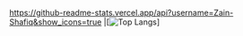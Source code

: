 https://github-readme-stats.vercel.app/api?username=Zain-Shafiq&show_icons=true    |[![Top Langs](https://github-readme-stats.vercel.app/api/top-langs/?username=anuraghazra)]

